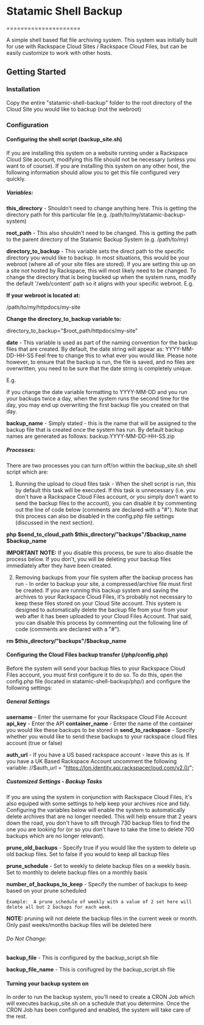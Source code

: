 # Statamic Shell Backup
=====================

A simple shell based flat file archiving system.  This system was initially built for use with Rackspace Cloud Sites / Rackspace Cloud Files, but can be easily customize to work with other hosts.

## Getting Started


### Installation
Copy the entire "statamic-shell-backup" folder to the root directory of the Cloud Site you would like to backup (not the webroot)

### Configuration

#### Configuring the shell script (backup_site.sh)
If you are installing this system on a website running under a Rackspace Cloud Site account, modifying this file should not be necessary (unless you want to of course).  If you are installing this system on any other host, the following information should allow you to get this file configured very quickly.


##### Variables:
**this_directory** - Shouldn't need to change anything here.  This is getting the directory path for this particular file (e.g. /path/to/my/statamic-backup-system)

**root_path** - This also shouldn't need to be changed.  This is getting the path to the parent directory of the Statamic Backup System (e.g. /path/to/my)

**directory_to_backup** - This variable sets the direct path to the specific directory you would like to backup.  In most situations, this would be your webroot (where all of your site files are stored).
If you are setting this up on a site not hosted by Rackspace, this will most likely need to be changed.
To change the directory that is being backed up when the system runs, modify the default '/web/content' path so it aligns with your specific webroot.
E.g.

**If your webroot is located at:**

  /path/to/my/httpdocs/my-site

**Change the directory_to_backup variable to:**

  directory_to_backup="$root_path/httpdocs/my-site"

**date** - This variable is used as part of the naming convention for the backup files that are created.  By default, the date string will appear as: YYYY-MM-DD-HH-SS
Feel free to change this to what ever you would like.  Please note however, to ensure that the backup is run, the file is saved, and no files are overwritten, you need to be sure
that the date string is completely unique. 

E.g.

If you change the date variable formatting to YYYY-MM-DD and you run your backups twice a day, when the system runs the second time for the day, you may end up overwriting the first backup file 
you created on that day.

**backup_name** - Simply stated - this is the name that will be assigned to the backup file that is created once the system has run.  By default backup names are generated as follows: backup.YYYY-MM-DD-HH-SS.zip


##### Processes:
There are two processes you can turn off/on within the backup_site.sh shell script which are:

1.  Running the upload to cloud files task - When the shell script is run, this by default this task will be executed.  If this task is unnecessary (i.e. you don't have a Rackspace Cloud Files account, or you simply
don't want to send the backup files to the account), you can disable it by commenting out the line of code below (comments are declared with a "#"). Note that this process can also be disabled in the config.php 
file settings (discussed in the next section).

  **php $send_to_cloud_path $this_directory/"backups"/$backup_name $backup_name**

**IMPORTANT NOTE:**  If you disable this process, be sure to also disable the process below.  If you don't, you will be deleting your backup files immediately after they have been created.


2.  Removing backups from your file system after the backup process has run - In order to backup your site, a compressed/archive file must first be created.  If you are running this backup system
and saving the archives to your Rackspace Cloud Files, it's probably not necessary to keep these files stored on your Cloud Site account.  This system is designed to automatically delete the backup file from your
from your web after it has been uploaded to your Cloud Files Account.  That said, you can disable this process by commenting out the following line of code (comments are declared with a "#").

  **rm $this_directory/"backups"/$backup_name**


#### Configuring the Cloud Files backup transfer (/php/config.php)
Before the system will send your backup files to your Rackspace Cloud Files account, you must first configure it to do so.  To do this, open the config.php file (located in statamic-shell-backup/php/) and configure the
following settings:

##### General Settings

  **username** - Enter the username for your Rackspace Cloud File Account
  **api_key** - Enter the API
  **container_name** - Enter the name of the container you would like these backups to be stored in
  **send_to_rackspace** - Specify whether you would like to send these backups to your rackspace cloud files account (true or false)
  
  **auth_url** - If you have a US based rackspace account - leave this as is.  If you have a UK Based Rackspace Account uncomment the following variable: 
    //$auth_url = "https://lon.identity.api.rackspacecloud.com/v2.0/";
                    

##### Customized Settings - Backup Tasks
If you are using the system in conjunction with Rackspace Cloud Files, it's also equiped with some settings to help keep your archives nice and tidy.  Configuring the variables below will enable
the system to automatically delete archives that are no longer needed.  This will help ensure that 2 years down the road, you don't have to sift through 730 backup files to find the one you are
looking for (or so you don't have to take the time to delete 700 backups which are no longer relevant).

  **prune_old_backups** - Specify true if you would like the system to delete up old backup files.  Set to false if you would to keep all backup files
  
  **prune_schedule** - Set to weekly to delete backup files on a weekly basis.  Set to monthly to delete backup files on a monthly basis 
  
  **number_of_backups_to_keep** - Specify the number of backups to keep based on your prune scheduled
  
    Example:  A prune_schedule of weekly with a value of 2 set here will delete all but 2 backups for each week.

**NOTE:** pruning will not delete the backup files in the current week or month.  Only past weeks/months backup files will be deleted here

###### Do Not Change:
  **backup_file** - This is configured by the backup_script.sh file
  
  **backup_file_name** - This is conifugred by the backup_script.sh file


#### Turning your backup system on
In order to run the backup system, you'll need to create a CRON Job which will executes backup_site.sh on a schedule that you determine.  Once the CRON Job has been configured and enabled, the system will take care of the rest.
